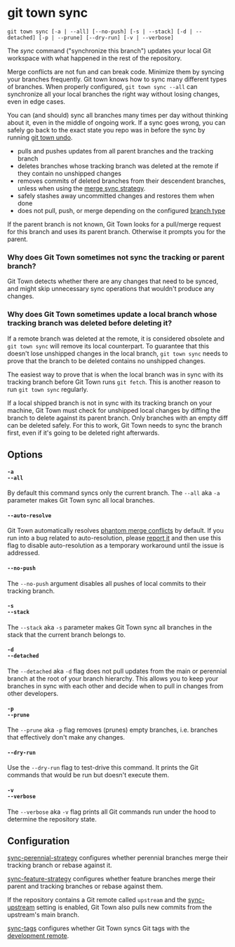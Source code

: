 # git town sync

```command-summary
git town sync [-a | --all] [--no-push] [-s | --stack] [-d | --detached] [-p | --prune] [--dry-run] [-v | --verbose]
```

The _sync_ command ("synchronize this branch") updates your local Git workspace
with what happened in the rest of the repository.

Merge conflicts are not fun and can break code. Minimize them by syncing your
branches frequently. Git town knows how to sync many different types of
branches. When properly configured, `git town sync --all` can synchronize all
your local branches the right way without losing changes, even in edge cases.

You can (and should) sync all branches many times per day without thinking about
it, even in the middle of ongoing work. If a sync goes wrong, you can safely go
back to the exact state you repo was in before the sync by running
[git town undo](undo.md).

- pulls and pushes updates from all parent branches and the tracking branch
- deletes branches whose tracking branch was deleted at the remote if they
  contain no unshipped changes
- removes commits of deleted branches from their descendent branches, unless
  when using the
  [merge sync strategy](../preferences/sync-feature-strategy.md#merge).
- safely stashes away uncommitted changes and restores them when done
- does not pull, push, or merge depending on the configured
  [branch type](../branch-types.md)

If the parent branch is not known, Git Town looks for a pull/merge request for
this branch and uses its parent branch. Otherwise it prompts you for the parent.

### Why does Git Town sometimes not sync the tracking or parent branch?

Git Town detects whether there are any changes that need to be synced, and might
skip unnecessary sync operations that wouldn't produce any changes.

### Why does Git Town sometimes update a local branch whose tracking branch was deleted before deleting it?

If a remote branch was deleted at the remote, it is considered obsolete and
`git town sync` will remove its local counterpart. To guarantee that this
doesn't lose unshipped changes in the local branch, `git town sync` needs to
prove that the branch to be deleted contains no unshipped changes.

The easiest way to prove that is when the local branch was in sync with its
tracking branch before Git Town runs `git fetch`. This is another reason to run
`git town sync` regularly.

If a local shipped branch is not in sync with its tracking branch on your
machine, Git Town must check for unshipped local changes by diffing the branch
to delete against its parent branch. Only branches with an empty diff can be
deleted safely. For this to work, Git Town needs to sync the branch first, even
if it's going to be deleted right afterwards.

## Options

#### `-a`<br>`--all`

By default this command syncs only the current branch. The `--all` aka `-a`
parameter makes Git Town sync all local branches.

#### `--auto-resolve`

Git Town automatically resolves
[phantom merge conflicts](../stacked-changes.md#avoid-phantom-merge-conflicts)
by default. If you run into a bug related to auto-resolution, please
[report it](https://github.com/git-town/git-town/issues) and then use this flag
to disable auto-resolution as a temporary workaround until the issue is
addressed.

#### `--no-push`

The `--no-push` argument disables all pushes of local commits to their tracking
branch.

#### `-s`<br>`--stack`

The `--stack` aka `-s` parameter makes Git Town sync all branches in the stack
that the current branch belongs to.

#### `-d`<br>`--detached`

The `--detached` aka `-d` flag does not pull updates from the main or perennial
branch at the root of your branch hierarchy. This allows you to keep your
branches in sync with each other and decide when to pull in changes from other
developers.

#### `-p`<br>`--prune`

The `--prune` aka `-p` flag removes (prunes) empty branches, i.e. branches that
effectively don't make any changes.

#### `--dry-run`

Use the `--dry-run` flag to test-drive this command. It prints the Git commands
that would be run but doesn't execute them.

#### `-v`<br>`--verbose`

The `--verbose` aka `-v` flag prints all Git commands run under the hood to
determine the repository state.

## Configuration

[sync-perennial-strategy](../preferences/sync-perennial-strategy.md) configures
whether perennial branches merge their tracking branch or rebase against it.

[sync-feature-strategy](../preferences/sync-feature-strategy.md) configures
whether feature branches merge their parent and tracking branches or rebase
against them.

If the repository contains a Git remote called `upstream` and the
[sync-upstream](../preferences/sync-upstream.md) setting is enabled, Git Town
also pulls new commits from the upstream's main branch.

[sync-tags](../preferences/sync-tags.md) configures whether Git Town syncs Git
tags with the [development remote](../preferences/dev-remote.md).
